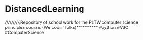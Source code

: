 # DistancedLearning
*/*/*/*/*/*/*/*/*/*/Repository of school work for the PLTW computer science principles course. (We codin' folks)\*\*\*\*\*\*\*\*\*\* #python #VSC #ComputerScience
